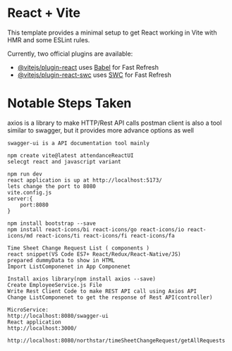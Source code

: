 # React + Vite

This template provides a minimal setup to get React working in Vite with HMR and some ESLint rules.

Currently, two official plugins are available:

- [@vitejs/plugin-react](https://github.com/vitejs/vite-plugin-react/blob/main/packages/plugin-react/README.md) uses [Babel](https://babeljs.io/) for Fast Refresh
- [@vitejs/plugin-react-swc](https://github.com/vitejs/vite-plugin-react-swc) uses [SWC](https://swc.rs/) for Fast Refresh


# Notable Steps Taken

axios is a library to make HTTP/Rest API calls
	postman client is also a tool similar to swagger, but it provides more advance options as well
	
	swagger-ui is a API documentation tool mainly
	
	npm create vite@latest attendanceReactUI
	selecgt react and javascript variant
	
	npm run dev
	react application is up at http://localhost:5173/
	lets change the port to 8080
	vite.config.js 
	server:{
		port:8080
	}
	
	npm install bootstrap --save
	npm install react-icons/bi react-icons/go react-icons/io react-icons/md react-icons/ti react-icons/fi react-icons/fa
	
	Time Sheet Change Request List ( components )
	react snippet(VS Code ES7+ React/Redux/React-Native/JS)
	prepared dummyData to show in HTML
	Import ListComponenet in App Componenet
	
	Install axios library(npm install axios --save)
	Create EmployeeService.js File
	Write Rest Client Code to make REST API call using Axios API
	Change ListComponenet to get the response of Rest API(controller)
	
	MicroService:
	http://localhost:8080/swagger-ui
	React application
	http://localhost:3000/
	
	http://localhost:8080/northstar/timeSheetChangeRequest/getAllRequests

